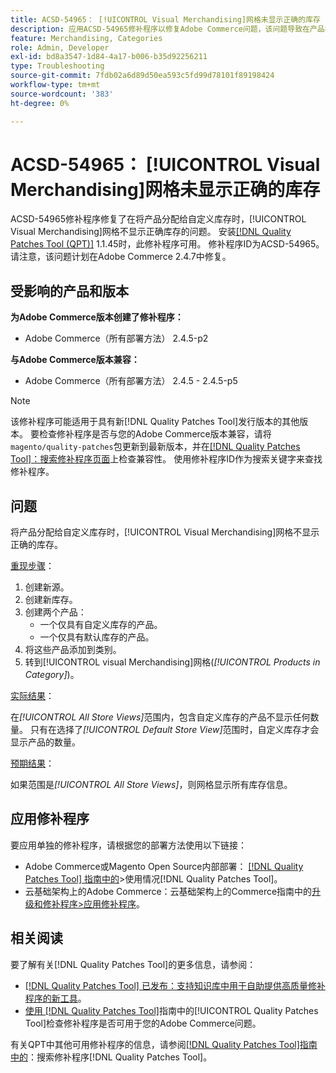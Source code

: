 ```yaml
---
title: ACSD-54965： [!UICONTROL Visual Merchandising]网格未显示正确的库存
description: 应用ACSD-54965修补程序以修复Adobe Commerce问题，该问题导致在产品被分配给自定义库存时，[!UICONTROL Visual Merchandising]网格不显示正确的库存。
feature: Merchandising, Categories
role: Admin, Developer
exl-id: bd8a3547-1d84-4a17-b006-b35d92256211
type: Troubleshooting
source-git-commit: 7fdb02a6d89d50ea593c5fd99d78101f89198424
workflow-type: tm+mt
source-wordcount: '383'
ht-degree: 0%

---
```


# ACSD-54965： [!UICONTROL Visual Merchandising]网格未显示正确的库存

ACSD-54965修补程序修复了在将产品分配给自定义库存时，[!UICONTROL Visual Merchandising]网格不显示正确库存的问题。 安装[[!DNL Quality Patches Tool (QPT)]](https://experienceleague.adobe.com/zh-hans/docs/commerce-operations/tools/quality-patches-tool/quality-patches-tool-to-self-serve-quality-patches) 1.1.45时，此修补程序可用。 修补程序ID为ACSD-54965。 请注意，该问题计划在Adobe Commerce 2.4.7中修复。

## 受影响的产品和版本

**为Adobe Commerce版本创建了修补程序：**

* Adobe Commerce（所有部署方法） 2.4.5-p2

**与Adobe Commerce版本兼容：**

* Adobe Commerce（所有部署方法） 2.4.5 - 2.4.5-p5

>[!NOTE]
>
>该修补程序可能适用于具有新[!DNL Quality Patches Tool]发行版本的其他版本。 要检查修补程序是否与您的Adobe Commerce版本兼容，请将`magento/quality-patches`包更新到最新版本，并在[[!DNL Quality Patches Tool]：搜索修补程序页面](https://experienceleague.adobe.com/tools/commerce-quality-patches/index.html?lang=zh-Hans)上检查兼容性。 使用修补程序ID作为搜索关键字来查找修补程序。

## 问题

将产品分配给自定义库存时，[!UICONTROL Visual Merchandising]网格不显示正确的库存。

<u>重现步骤</u>：

1. 创建新源。
1. 创建新库存。
1. 创建两个产品：
   * 一个仅具有自定义库存的产品。
   * 一个仅具有默认库存的产品。
1. 将这些产品添加到类别。
1. 转到[!UICONTROL visual Merchandising]网格(*[!UICONTROL Products in Category]*)。

<u>实际结果</u>：

在&#x200B;*[!UICONTROL All Store Views]*&#x200B;范围内，包含自定义库存的产品不显示任何数量。 只有在选择了&#x200B;*[!UICONTROL Default Store View]*&#x200B;范围时，自定义库存才会显示产品的数量。

<u>预期结果</u>：

如果范围是&#x200B;*[!UICONTROL All Store Views]*，则网格显示所有库存信息。

## 应用修补程序

要应用单独的修补程序，请根据您的部署方法使用以下链接：

* Adobe Commerce或Magento Open Source内部部署： [[!DNL Quality Patches Tool] 指南中的](/help/tools/quality-patches-tool/usage.md)>使用情况[!DNL Quality Patches Tool]。
* 云基础架构上的Adobe Commerce：云基础架构上的Commerce指南中的[升级和修补程序>应用修补程序](https://experienceleague.adobe.com/docs/commerce-cloud-service/user-guide/develop/upgrade/apply-patches.html?lang=zh-Hans)。

## 相关阅读

要了解有关[!DNL Quality Patches Tool]的更多信息，请参阅：

* [[!DNL Quality Patches Tool] 已发布：支持知识库中用于自助提供高质量修补程序的新工具](https://experienceleague.adobe.com/zh-hans/docs/commerce-operations/tools/quality-patches-tool/quality-patches-tool-to-self-serve-quality-patches)。
* [使用 [!DNL Quality Patches Tool]](/help/tools/quality-patches-tool/patches-available-in-qpt/check-patch-for-magento-issue-with-magento-quality-patches.md)指南中的[!UICONTROL Quality Patches Tool]检查修补程序是否可用于您的Adobe Commerce问题。


有关QPT中其他可用修补程序的信息，请参阅[[!DNL Quality Patches Tool]指南中的](https://experienceleague.adobe.com/tools/commerce-quality-patches/index.html?lang=zh-Hans)：搜索修补程序[!DNL Quality Patches Tool]。
